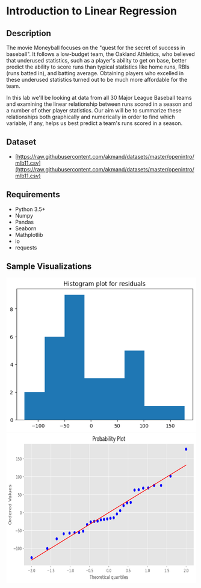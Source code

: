 # Introduction to Linear Regression

## Description
The movie Moneyball focuses on the "quest for the secret of success in baseball". It follows a low-budget team, the Oakland Athletics, who believed that underused statistics, such as a player's ability to get on base, better predict the ability to score runs than typical statistics like home runs, RBIs (runs batted in), and batting average. Obtaining players who excelled in these underused statistics turned out to be much more affordable for the team.

In this lab we'll be looking at data from all 30 Major League Baseball teams and examining the linear relationship between runs scored in a season and a number of other player statistics. Our aim will be to summarize these relationships both graphically and numerically in order to find which variable, if any, helps us best predict a team's runs scored in a season.


## Dataset
-  [https://raw.githubusercontent.com/akmand/datasets/master/openintro/mlb11.csv](https://raw.githubusercontent.com/akmand/datasets/master/openintro/mlb11.csv)

## Requirements
- Python 3.5+
- Numpy
- Pandas
- Seaborn
- Mathplotlib
- io
- requests

## Sample Visualizations
![histogram of residuals](histogram-for-residuals.png)
<img src="probabilty-plot.png" alt="A Probabilty Plot" width="600" height="400">

